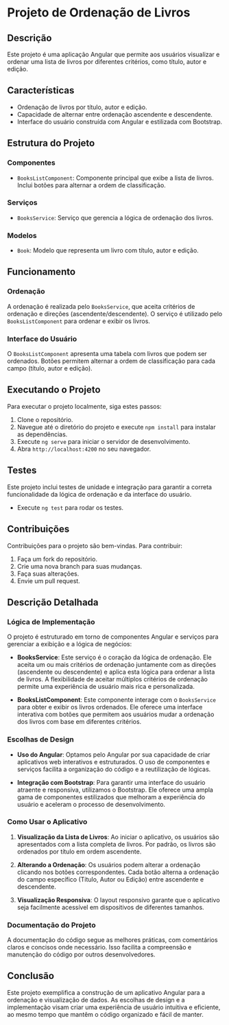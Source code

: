 # Projeto de Ordenação de Livros

## Descrição

Este projeto é uma aplicação Angular que permite aos usuários visualizar e ordenar uma lista de livros por diferentes critérios, como título, autor e edição.

## Características

- Ordenação de livros por título, autor e edição.
- Capacidade de alternar entre ordenação ascendente e descendente.
- Interface do usuário construída com Angular e estilizada com Bootstrap.

## Estrutura do Projeto

### Componentes

- `BooksListComponent`: Componente principal que exibe a lista de livros. Inclui botões para alternar a ordem de classificação.

### Serviços

- `BooksService`: Serviço que gerencia a lógica de ordenação dos livros.

### Modelos

- `Book`: Modelo que representa um livro com título, autor e edição.

## Funcionamento

### Ordenação

A ordenação é realizada pelo `BooksService`, que aceita critérios de ordenação e direções (ascendente/descendente). O serviço é utilizado pelo `BooksListComponent` para ordenar e exibir os livros.

### Interface do Usuário

O `BooksListComponent` apresenta uma tabela com livros que podem ser ordenados. Botões permitem alternar a ordem de classificação para cada campo (título, autor e edição).

## Executando o Projeto

Para executar o projeto localmente, siga estes passos:

1. Clone o repositório.
2. Navegue até o diretório do projeto e execute `npm install` para instalar as dependências.
3. Execute `ng serve` para iniciar o servidor de desenvolvimento.
4. Abra `http://localhost:4200` no seu navegador.

## Testes

Este projeto inclui testes de unidade e integração para garantir a correta funcionalidade da lógica de ordenação e da interface do usuário.

- Execute `ng test` para rodar os testes.

## Contribuições

Contribuições para o projeto são bem-vindas. Para contribuir:

1. Faça um fork do repositório.
2. Crie uma nova branch para suas mudanças.
3. Faça suas alterações.
4. Envie um pull request.

## Descrição Detalhada

### Lógica de Implementação

O projeto é estruturado em torno de componentes Angular e serviços para gerenciar a exibição e a lógica de negócios:

- **BooksService**: Este serviço é o coração da lógica de ordenação. Ele aceita um ou mais critérios de ordenação juntamente com as direções (ascendente ou descendente) e aplica esta lógica para ordenar a lista de livros. A flexibilidade de aceitar múltiplos critérios de ordenação permite uma experiência de usuário mais rica e personalizada.

- **BooksListComponent**: Este componente interage com o `BooksService` para obter e exibir os livros ordenados. Ele oferece uma interface interativa com botões que permitem aos usuários mudar a ordenação dos livros com base em diferentes critérios.

### Escolhas de Design

- **Uso do Angular**: Optamos pelo Angular por sua capacidade de criar aplicativos web interativos e estruturados. O uso de componentes e serviços facilita a organização do código e a reutilização de lógicas.

- **Integração com Bootstrap**: Para garantir uma interface do usuário atraente e responsiva, utilizamos o Bootstrap. Ele oferece uma ampla gama de componentes estilizados que melhoram a experiência do usuário e aceleram o processo de desenvolvimento.

### Como Usar o Aplicativo

1. **Visualização da Lista de Livros**: Ao iniciar o aplicativo, os usuários são apresentados com a lista completa de livros. Por padrão, os livros são ordenados por título em ordem ascendente.

2. **Alterando a Ordenação**: Os usuários podem alterar a ordenação clicando nos botões correspondentes. Cada botão alterna a ordenação do campo específico (Título, Autor ou Edição) entre ascendente e descendente.

3. **Visualização Responsiva**: O layout responsivo garante que o aplicativo seja facilmente acessível em dispositivos de diferentes tamanhos.

### Documentação do Projeto

A documentação do código segue as melhores práticas, com comentários claros e concisos onde necessário. Isso facilita a compreensão e manutenção do código por outros desenvolvedores.

## Conclusão

Este projeto exemplifica a construção de um aplicativo Angular para a ordenação e visualização de dados. As escolhas de design e a implementação visam criar uma experiência de usuário intuitiva e eficiente, ao mesmo tempo que mantêm o código organizado e fácil de manter.

